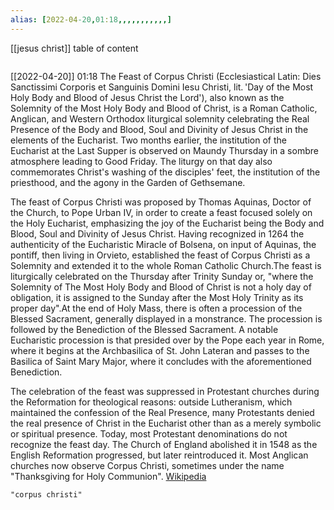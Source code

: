 ```yaml
---
alias: [2022-04-20,01:18,,,,,,,,,,,]
---
```

[[jesus christ]]
table of content
```toc
```

[[2022-04-20]] 01:18
The Feast of Corpus Christi (Ecclesiastical Latin: Dies Sanctissimi Corporis et Sanguinis Domini Iesu Christi, lit. 'Day of the Most Holy Body and Blood of Jesus Christ the Lord'), also known as the Solemnity of the Most Holy Body and Blood of Christ, is a Roman Catholic, Anglican, and Western Orthodox liturgical solemnity celebrating the Real Presence of the Body and Blood, Soul and Divinity of Jesus Christ in the elements of the Eucharist. Two months earlier, the institution of the Eucharist at the Last Supper is observed on Maundy Thursday in a sombre atmosphere leading to Good Friday. The liturgy on that day also commemorates Christ's washing of the disciples' feet, the institution of the priesthood, and the agony in the Garden of Gethsemane. 

The feast of Corpus Christi was proposed by Thomas Aquinas, Doctor of the Church, to Pope Urban IV, in order to create a feast focused solely on the Holy Eucharist, emphasizing the joy of the Eucharist being the Body and Blood, Soul and Divinity of Jesus Christ. Having recognized in 1264 the authenticity of the Eucharistic Miracle of Bolsena, on input of Aquinas, the pontiff, then living in Orvieto, established the feast of Corpus Christi as a Solemnity and extended it to the whole Roman Catholic Church.The feast is liturgically celebrated on the Thursday after Trinity Sunday or, "where the Solemnity of The Most Holy Body and Blood of Christ is not a holy day of obligation, it is assigned to the Sunday after the Most Holy Trinity as its proper day".At the end of Holy Mass, there is often a procession of the Blessed Sacrament, generally displayed in a monstrance. The procession is followed by the Benediction of the Blessed Sacrament. A notable Eucharistic procession is that presided over by the Pope each year in Rome, where it begins at the Archbasilica of St. John Lateran and passes to the Basilica of Saint Mary Major, where it concludes with the aforementioned Benediction.

The celebration of the feast was suppressed in Protestant churches during the Reformation for theological reasons: outside Lutheranism, which maintained the confession of the Real Presence, many Protestants denied the real presence of Christ in the Eucharist other than as a merely symbolic or spiritual presence. Today, most Protestant denominations do not recognize the feast day. The Church of England abolished it in 1548 as the English Reformation progressed, but later reintroduced it. Most Anglican churches now observe Corpus Christi, sometimes under the name "Thanksgiving for Holy Communion".
[Wikipedia](https://en.wikipedia.org/wiki/Feast%20of%20Corpus%20Christi)
```query
"corpus christi"
```